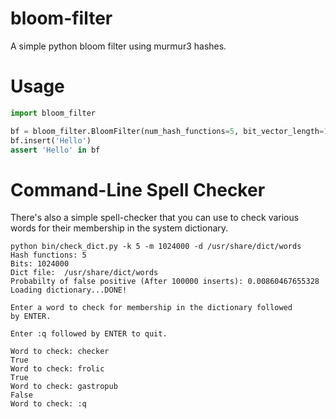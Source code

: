# bloom-filter
A simple python bloom filter using murmur3 hashes.

# Usage

```python
import bloom_filter

bf = bloom_filter.BloomFilter(num_hash_functions=5, bit_vector_length=1024000)
bf.insert('Hello')
assert 'Hello' in bf
```

# Command-Line Spell Checker

There's also a simple spell-checker that you can use to check various words for
their membership in the system dictionary.

```shell
python bin/check_dict.py -k 5 -m 1024000 -d /usr/share/dict/words
Hash functions: 5
Bits: 1024000
Dict file:  /usr/share/dict/words
Probabilty of false positive (After 100000 inserts): 0.00860467655328
Loading dictionary...DONE!

Enter a word to check for membership in the dictionary followed
by ENTER.

Enter :q followed by ENTER to quit.

Word to check: checker
True
Word to check: frolic
True
Word to check: gastropub
False
Word to check: :q
```
